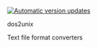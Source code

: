 [![Automatic version updates](https://github.com/ZOSOpenTools/dos2unixport/actions/workflows/bump.yml/badge.svg)](https://github.com/ZOSOpenTools/dos2unixport/actions/workflows/bump.yml)

dos2unix

Text file format converters
